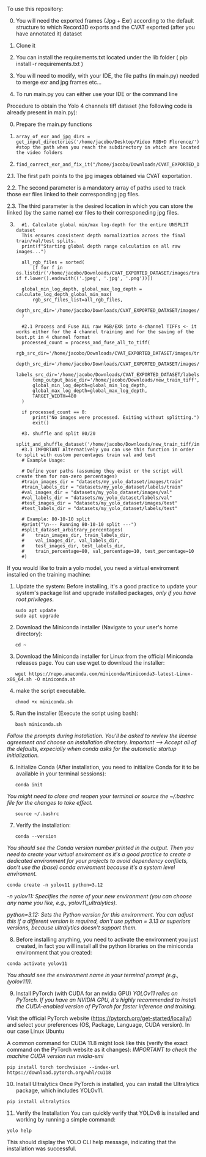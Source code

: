 To use this repository:
 
 0. You will need the exported frames (Jpg + Exr) according to the default structure to which Record3D exports and the CVAT exported (after you have annotated it) dataset
 
 1. Clone it
 
 2. You can install the requirements.txt located under the lib folder ( pip install -r requirements.txt )
 
 3. You will need to modify, with your IDE, the file paths (in main.py) needed to merge exr and jpg frames etc...
 
 4. To run main.py you can either use your IDE or the command line

Procedure to obtain the Yolo 4 channels tiff dataset (the following code is already present in main.py):

 0. Prepare the main.py functions
 
 1. ```
    array_of_exr_and_jpg_dirs = get_input_directories('/home/jacobo/Desktop/Video RGB+D Florence/') #stop the path when you reach the subdirectory in which are located the video folders
    ```
 
 2. ```
    find_correct_exr_and_fix_it("/home/jacobo/Downloads/CVAT_EXPORTED_DATASET/images/train",array_of_exr_and_jpg_dirs,'/home/jacobo/Downloads/CVAT_EXPORTED_DATASET/images/fixed_exr_files')
    ``` 
  
  2.1. The first path points to the jpg images obtained via CVAT exportation.
  
  2.2. The second parameter is a mandatory array of paths used to track those exr files linked to their corresponding jpg files.  
  
  2.3. The third parameter is the desired location in which you can store the linked (by the same name) exr files to their corresponeding jpg files.
 
 3. 
    ```
      #1. Calculate global min/max log-depth for the entire UNSPLIT dataset
      This ensures consistent depth normalization across the final train/val/test splits.
      print(f"Starting global depth range calculation on all raw images...")
  
      all_rgb_files = sorted(
          [f for f in os.listdir('/home/jacobo/Downloads/CVAT_EXPORTED_DATASET/images/train') if f.lower().endswith(('.jpeg', '.jpg', '.png'))])
  
      global_min_log_depth, global_max_log_depth = calculate_log_depth_global_min_max(
          rgb_src_files_list=all_rgb_files,
          depth_src_dir='/home/jacobo/Downloads/CVAT_EXPORTED_DATASET/images/fixed_exr_files'
      )
  
      #2.1 Process and Fuse ALL raw RGB/EXR into 4-channel TIFFs <- it works either for the 4 channel training and for the saving of the best.pt in 4 channel format
      processed_count = process_and_fuse_all_to_tiff(
          rgb_src_dir='/home/jacobo/Downloads/CVAT_EXPORTED_DATASET/images/train',
          depth_src_dir='/home/jacobo/Downloads/CVAT_EXPORTED_DATASET/images/fixed_exr_files',
          labels_src_dir='/home/jacobo/Downloads/CVAT_EXPORTED_DATASET/labels/train',
          temp_output_base_dir='/home/jacobo/Downloads/new_train_tiff',
          global_min_log_depth=global_min_log_depth,
          global_max_log_depth=global_max_log_depth,
          TARGET_WIDTH=480
      )
  
      if processed_count == 0:
          print("No images were processed. Exiting without splitting.")
          exit()
  
      #3. shuffle and split 80/20
      split_and_shuffle_dataset('/home/jacobo/Downloads/new_train_tiff/images/train','/home/jacobo/Downloads/new_train_tiff/labels/train','/home/jacobo/Downloads/new_train_tiff/images/val','/home/jacobo/Downloads/new_train_tiff/labels/val')
      #3.1 IMPORTANT Alternatively you can use this function in order to split with custom percentages train val and test
      # Example Usage:
        
      # Define your paths (assuming they exist or the script will create them for non-zero percentages)
      #train_images_dir = "datasets/my_yolo_dataset/images/train"
      #train_labels_dir = "datasets/my_yolo_dataset/labels/train"
      #val_images_dir = "datasets/my_yolo_dataset/images/val"
      #val_labels_dir = "datasets/my_yolo_dataset/labels/val"
      #test_images_dir = "datasets/my_yolo_dataset/images/test"
      #test_labels_dir = "datasets/my_yolo_dataset/labels/test"
    
      # Example: 80-10-10 split
      #print("\n--- Running 80-10-10 split ---")
      #split_dataset_arbitrary_percentages(
      #    train_images_dir, train_labels_dir,
      #    val_images_dir, val_labels_dir,
      #    test_images_dir, test_labels_dir,
      #    train_percentage=80, val_percentage=10, test_percentage=10
      #)
    ```


If you would like to train a yolo model, you need a virtual enviroment installed on the training machine:

1. Update the system: Before installing, it's a good practice to update your system's package list and upgrade installed packages, *only if you have root privileges*.
```
   sudo apt update
   sudo apt upgrade
```
2. Download the Miniconda installer (Navigate to your user's home directory): 
```
   cd ~
```
3. Download the Miniconda installer for Linux from the official Miniconda releases page. You can use wget to download the installer: 
```
   wget https://repo.anaconda.com/miniconda/Miniconda3-latest-Linux-x86_64.sh -O miniconda.sh
```
4. make the script executable. 
```
   chmod +x miniconda.sh
```
5. Run the installer (Execute the script using bash):
```
   bash miniconda.sh
```
*Follow the prompts during installation. You'll be asked to review the license agreement and choose an installation directory. Important --> Accept all of the defaults, expecially when conda asks for the automatic startup initialization.* 

6. Initialize Conda (After installation, you need to initialize Conda for it to be available in your terminal sessions): 
```
   conda init
```
*You might need to close and reopen your terminal or source the ~/.bashrc file for the changes to take effect.* 
```
   source ~/.bashrc
```
7. Verify the installation:
```
   conda --version
```
*You should see the Conda version number printed in the output. Then you need to create your virtual enviroment as it's a good practice to create a dedicated environment for your projects to avoid dependency conflicts, don't use the (base) conda enviroment because it's a system level enviroment.*
```
conda create -n yolov11 python=3.12
```
*-n yolov11: Specifies the name of your new environment (you can choose any name you like, e.g., yolov11_ultralytics).*

*python=3.12: Sets the Python version for this environment. You can adjust this if a different version is required, don't use python = 3.13 or superiors versions, because ultralytics doesn't support them.*

8. Before installing anything, you need to activate the environment you just created, in fact you will install all the python libraries on the miniconda environment that you created:
```
conda activate yolov11
```
*You should see the environment name in your terminal prompt (e.g., (yolov11)).*

9. Install PyTorch (with CUDA for an nvidia GPU)
*YOLOv11 relies on PyTorch. If you have an NVIDIA GPU, it's highly recommended to install the CUDA-enabled version of PyTorch for faster inference and training.*

Visit the official PyTorch website (https://pytorch.org/get-started/locally/) and select your preferences (OS, Package, Language, CUDA version). In our case Linux Ubuntu

A common command for CUDA 11.8 might look like this (verify the exact command on the PyTorch website as it changes):
*IMPORTANT to check the machine CUDA version run nvidia-smi*
```
pip install torch torchvision --index-url https://download.pytorch.org/whl/cu118
```
10. Install Ultralytics
Once PyTorch is installed, you can install the Ultralytics package, which includes YOLOv11.
```
pip install ultralytics
```
11. Verify the Installation
You can quickly verify that YOLOv8 is installed and working by running a simple command:
```
yolo help
```
This should display the YOLO CLI help message, indicating that the installation was successful.



